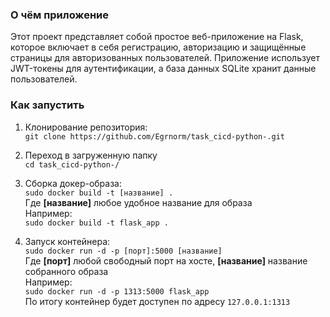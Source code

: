 ### О чём приложение
Этот проект представляет собой простое веб-приложение на Flask, которое включает в себя регистрацию, авторизацию и защищённые страницы для авторизованных пользователей.
Приложение использует JWT-токены для аутентификации, а база данных SQLite хранит данные пользователей.
  
### Как запустить

1. Клонирование репозитория:    
`git clone https://github.com/Egrnorm/task_cicd-python-.git`  
  
2. Переход в загруженную папку  
`cd task_cicd-python-/`  
  
3. Сборка докер-образа:  
`sudo docker build -t [название] .`  
Где **[название]** любое удобное название для образа  
Например:  
`sudo docker build -t flask_app .`  
  
5. Запуск контейнера:  
`sudo docker run -d -p [порт]:5000 [название]`  
Где **[порт]** любой свободный порт на хосте, **[название]** название собранного образа  
Например:  
`sudo docker run -d -p 1313:5000 flask_app`  
По итогу контейнер будет доступен по адресу `127.0.0.1:1313`


